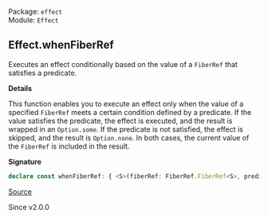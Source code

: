 Package: `effect`<br />
Module: `Effect`<br />

## Effect.whenFiberRef

Executes an effect conditionally based on the value of a `FiberRef` that
satisfies a predicate.

**Details**

This function enables you to execute an effect only when the value of a
specified `FiberRef` meets a certain condition defined by a predicate. If the
value satisfies the predicate, the effect is executed, and the result is
wrapped in an `Option.some`. If the predicate is not satisfied, the effect is
skipped, and the result is `Option.none`. In both cases, the current value of
the `FiberRef` is included in the result.

**Signature**

```ts
declare const whenFiberRef: { <S>(fiberRef: FiberRef.FiberRef<S>, predicate: Predicate<S>): <A, E, R>(self: Effect<A, E, R>) => Effect<[S, Option.Option<A>], E, R>; <A, E, R, S>(self: Effect<A, E, R>, fiberRef: FiberRef.FiberRef<S>, predicate: Predicate<S>): Effect<[S, Option.Option<A>], E, R>; }
```

[Source](https://github.com/Effect-TS/effect/tree/main/packages/effect/src/Effect.ts#L8569)

Since v2.0.0